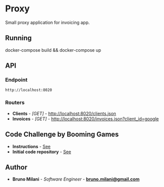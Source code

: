 # Proxy

Small proxy application for invoicing app.

## Running 

docker-compose build && docker-compose up

## API

### Endpoint
```
http://localhost:8020
```
### Routers

* **Clients** - *[GET]* - [http://localhost:8020/clients.json](http://localhost:8020/clients.json)
* **Invoices** - *[GET]* - [http://localhost:8020/invoices.json?client_id=google](http://localhost:8020/invoices.json?client_id=google)


## Code Challenge by Booming Games

* **Instructions** - [See](https://gist.github.com/madsheep/0e6847dc75f49bb905d6b7f7a4101e01)
* **Initial code repository** - [See](https://github.com/madsheep/recruit-proxy)

## Author

* **Bruno Milani** - *Software Engineer* - **bruno.milani@gmail.com**

